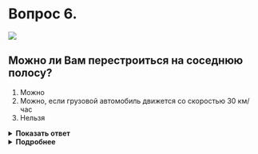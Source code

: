 # Вопрос 6.

![](https://s.drom.ru/i24228/pdd/tickets/2016/1543885112.jpg)

## Можно ли Вам перестроиться на соседнюю полосу?

1. Можно
2. Можно, если грузовой автомобиль движется со скоростью 30 км/час
3. Нельзя

<details>
<summary><b>Показать ответ</b></summary>
Правильный ответ: 3
</details>
<details>
<summary><b>Подробнее</b></summary>
Для выполнения маневра Вы вынуждены были бы выехать на полосу реверсивного движения. Красный сигнал реверсивного светофора запрещает движение по данной полосе.
(Пункт 6.7 ПДД, «Горизонтальная разметка»)
</details>